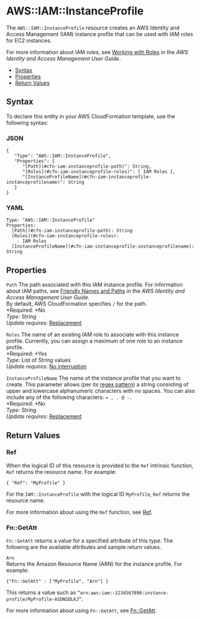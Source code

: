 # AWS::IAM::InstanceProfile<a name="aws-resource-iam-instanceprofile"></a>

The `AWS::IAM::InstanceProfile` resource creates an AWS Identity and Access Management \(IAM\) instance profile that can be used with IAM roles for EC2 instances\.

For more information about IAM roles, see [Working with Roles](http://docs.aws.amazon.com/IAM/latest/UserGuide/WorkingWithRoles.html) in the *AWS Identity and Access Management User Guide*\.


+ [Syntax](#aws-resource-iam-instanceprofile-syntax)
+ [Properties](#w3ab2c21c10d707c11)
+ [Return Values](#w3ab2c21c10d707c13)

## Syntax<a name="aws-resource-iam-instanceprofile-syntax"></a>

To declare this entity in your AWS CloudFormation template, use the following syntax:

### JSON<a name="aws-resource-iam-instanceprofile-syntax.json"></a>

```
{
   "Type": "AWS::IAM::InstanceProfile",
   "Properties": {
      "[Path](#cfn-iam-instanceprofile-path)": String,
      "[Roles](#cfn-iam-instanceprofile-roles)": [ IAM Roles ],
      "[InstanceProfileName](#cfn-iam-instanceprofile-instanceprofilename)": String
   }
}
```

### YAML<a name="aws-resource-iam-instanceprofile-syntax.yaml"></a>

```
Type: "AWS::IAM::InstanceProfile"
Properties: 
  [Path](#cfn-iam-instanceprofile-path): String
  [Roles](#cfn-iam-instanceprofile-roles):
    - IAM Roles 
  [InstanceProfileName](#cfn-iam-instanceprofile-instanceprofilename): String
```

## Properties<a name="w3ab2c21c10d707c11"></a>

`Path`  <a name="cfn-iam-instanceprofile-path"></a>
The path associated with this IAM instance profile\. For information about IAM paths, see [Friendly Names and Paths](http://docs.aws.amazon.com/IAM/latest/UserGuide/Using_Identifiers.html#Identifiers_FriendlyNames) in the *AWS Identity and Access Management User Guide*\.  
By default, AWS CloudFormation specifies `/` for the path\.  
*Required: *No  
*Type*: String  
*Update requires*: [Replacement](using-cfn-updating-stacks-update-behaviors.md#update-replacement)

`Roles`  <a name="cfn-iam-instanceprofile-roles"></a>
The name of an existing IAM role to associate with this instance profile\. Currently, you can assign a maximum of one role to an instance profile\.  
*Required: *Yes  
*Type*: List of String values  
*Update requires*: [No interruption](using-cfn-updating-stacks-update-behaviors.md#update-no-interrupt)

`InstanceProfileName`  <a name="cfn-iam-instanceprofile-instanceprofilename"></a>
The name of the instance profile that you want to create\. This parameter allows \(per its [regex pattern](http://wikipedia.org/wiki/regex)\) a string consisting of upper and lowercase alphanumeric characters with no spaces\. You can also include any of the following characters: `= , . @ -`\.  
*Required: *No  
*Type*: String  
*Update requires*: [Replacement](using-cfn-updating-stacks-update-behaviors.md#update-replacement)

## Return Values<a name="w3ab2c21c10d707c13"></a>

### Ref<a name="w3ab2c21c10d707c13b2"></a>

When the logical ID of this resource is provided to the `Ref` intrinsic function, `Ref` returns the resource name\. For example:

```
{ "Ref": "MyProfile" }
```

For the `IAM::InstanceProfile` with the logical ID `MyProfile`, `Ref` returns the resource name\.

For more information about using the `Ref` function, see [Ref](intrinsic-function-reference-ref.md)\.

### Fn::GetAtt<a name="w3ab2c21c10d707c13b4"></a>

`Fn::GetAtt` returns a value for a specified attribute of this type\. The following are the available attributes and sample return values\.

`Arn`  
Returns the Amazon Resource Name \(ARN\) for the instance profile\. For example:  

```
{"Fn::GetAtt" : ["MyProfile", "Arn"] }
```
This returns a value such as `“arn:aws:iam::1234567890:instance-profile/MyProfile-ASDNSDLKJ”`\.

For more information about using `Fn::GetAtt`, see [Fn::GetAtt](intrinsic-function-reference-getatt.md)\.